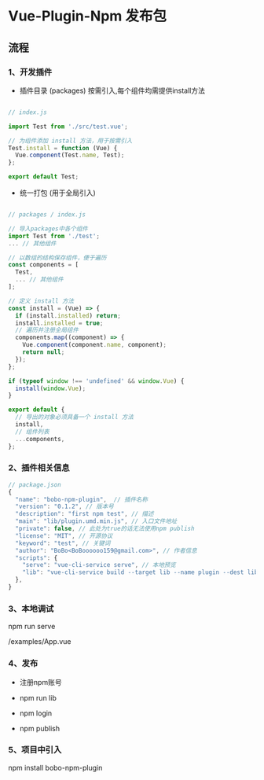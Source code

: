 # Vue-Plugin-Npm 发布包

## 流程

### 1、开发插件
- 插件目录 (packages) 按需引入,每个组件均需提供install方法

``` javascript

// index.js

import Test from './src/test.vue';

// 为组件添加 install 方法，用于按需引入
Test.install = function (Vue) {
  Vue.component(Test.name, Test);
};

export default Test;

  ```
- 统一打包 (用于全局引入)

``` javascript

// packages / index.js

// 导入packages中各个组件
import Test from './test';
... // 其他组件

// 以数组的结构保存组件，便于遍历
const components = [
  Test,
  ... // 其他组件
];

// 定义 install 方法
const install = (Vue) => {
  if (install.installed) return;
  install.installed = true;
  // 遍历并注册全局组件
  components.map((component) => {
    Vue.component(component.name, component);
    return null;
  });
};

if (typeof window !== 'undefined' && window.Vue) {
  install(window.Vue);
}

export default {
  // 导出的对象必须具备一个 install 方法
  install,
  // 组件列表
  ...components,
};

```

### 2、插件相关信息

``` javascript
// package.json
{
  "name": "bobo-npm-plugin",  // 插件名称
  "version": "0.1.2", // 版本号
  "description": "first npm test", // 描述
  "main": "lib/plugin.umd.min.js", // 入口文件地址
  "private": false, // 此处为true的话无法使用npm publish
  "license": "MIT", // 开源协议
  "keyword": "test", // 关键词
  "author": "BoBo<BoBoooooo159@gmail.com>", // 作者信息
  "scripts": { 
    "serve": "vue-cli-service serve", // 本地预览
    "lib": "vue-cli-service build --target lib --name plugin --dest lib packages/index.js" // 插件打包
  },
}

```

### 3、本地调试

npm run serve

/examples/App.vue

### 4、发布

- 注册npm账号

- npm run lib 

- npm login

- npm publish

### 5、项目中引入

npm install bobo-npm-plugin 

